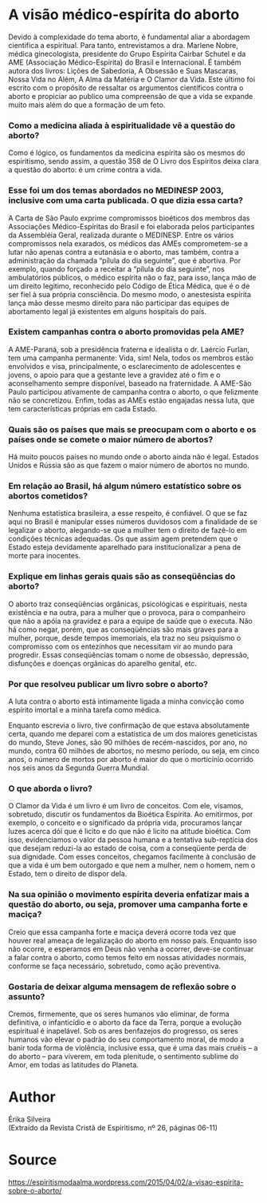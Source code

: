 # A visão médico-espírita do aborto

Devido à complexidade do tema aborto, é fundamental aliar a abordagem cientifica a espiritual. Para tanto, entrevistamos a dra. Marlene Nobre, médica ginecologista, presidente do Grupo Espírita Cairbar Schutel e da AME (Associação Médico-Espírita) do Brasil e Internacional. É também autora dos livros: Lições de Sabedoria, A Obsessão e Suas Mascaras, Nossa Vida no Além, A Alma da Matéria e O Clamor da Vida. Este último foi escrito com o propósito de ressaltar os argumentos científicos contra o aborto e propiciar ao publico uma compreensão de que a vida se expande muito mais além do que a formação de um feto.

### Como a medicina aliada à espiritualidade vê a questão do aborto?

Como é lógico, os fundamentos da medicina espírita são os mesmos do espiritismo, sendo assim, a questão 358 de O Livro dos Espíritos deixa clara a questão do aborto: é um crime contra a vida.

### Esse foi um dos temas abordados no MEDINESP 2003, inclusive com uma carta publicada. O que dizia essa carta?

A Carta de São Paulo exprime compromissos bioéticos dos membros das Associações Médico-Espíritas do Brasil e foi elaborada pelos participantes da Assembléia Geral, realizada durante o MEDINESP. Entre os vários compromissos nela exarados, os médicos das AMEs comprometem-se a lutar não apenas contra a eutanásia e o aborto, mas também, contra a administração da chamada “pílula do dia seguinte”, que é abortiva. Por exemplo, quando forçado a receitar a “pílula do dia seguinte”, nos ambulatórios públicos, o médico espírita não o faz, para isso, lança mão de um direito legitimo, reconhecido pelo Código de Ética Médica, que é o de ser fiel à sua própria consciência. Do mesmo modo, o anestesista espírita lança mão desse mesmo direito para não participar das equipes de abortamento legal já existentes em alguns hospitais do país.

### Existem campanhas contra o aborto promovidas pela AME?

A AME-Paraná, sob a presidência fraterna e idealista o dr. Laércio Furlan, tem uma campanha permanente: Vida, sim! Nela, todos os membros estão envolvidos e visa, principalmente, o esclarecimento de adolescentes e jovens, o apoio para que a gestante leve a gravidez até o fim e o aconselhamento sempre disponível, baseado na fraternidade. A AME-São Paulo participou ativamente de campanha contra o aborto, o que felizmente não se concretizou. Enfim, todas as AMEs estão engajadas nessa luta, que tem características próprias em cada Estado.

### Quais são os países que mais se preocupam com o aborto e os países onde se comete o maior número de abortos?
Há muito poucos países no mundo onde o aborto ainda não é legal. Estados Unidos e Rússia são as que fazem o maior número de abortos no mundo.

### Em relação ao Brasil, há algum número estatístico sobre os abortos cometidos?

Nenhuma estatística brasileira, a esse respeito, é confiável. O que se faz aqui no Brasil é manipular esses números duvidosos com a finalidade de se legalizar o aborto, alegando-se que a mulher tem o direito de fazê-lo em condições técnicas adequadas. Os que assim agem pretendem que o Estado esteja devidamente aparelhado para institucionalizar a pena de morte para inocentes.

### Explique em linhas gerais quais são as conseqüências do aborto?

O aborto traz conseqüências orgânicas, psicológicas e espirituais, nesta existência e na outra, para a mulher que o provoca, para o companheiro que não a apóia na gravidez e para a equipe de saúde que o executa. Não há como negar, porém, que as conseqüências são mais graves para a mulher, porque, desde tempos imemoriais, ela traz no seu psiquismo o compromisso com os entezinhos que necessitam vir ao mundo para progredir. Essas conseqüências tomam o nome de obsessão, depressão, disfunções e doenças orgânicas do aparelho genital, etc.

### Por que resolveu publicar um livro sobre o aborto?

A luta contra o aborto está intimamente ligada a minha convicção como espírito imortal e a minha tarefa como médica.

Enquanto escrevia o livro, tive confirmação de que estava absolutamente certa, quando me deparei com a estatística de um dos maiores geneticistas do mundo, Steve Jones, são 90 milhões de recém-nascidos, por ano, no mundo, contra 60 milhões de abortos, no mesmo período, ou seja, em cinco anos, o número de mortos por aborto é maior do que o morticínio ocorrido nos seis anos da Segunda Guerra Mundial.

### O que aborda o livro?

O Clamor da Vida é um livro é um livro de conceitos. Com ele, visamos, sobretudo, discutir os fundamentos da Bioética Espírita. Ao emitirmos, por exemplo, o conceito e o significado da própria vida, procuramos lançar luzes acerca dói que é licito e do que não é licito na atitude bioética. Com isso, evidenciamos o valor da pessoa humana e a tentativa sub-reptícia dos que desejam reduzi-la ao estado de coisa, com a conseqüente perda de sua dignidade. Com esses conceitos, chegamos facilmente à conclusão de que a vida é um bem outorgado e que nem a mulher, nem o homem, nem o Estado, tem o direito de dispor dela.

### Na sua opinião o movimento espírita deveria enfatizar mais a questão do aborto, ou seja, promover uma campanha forte e maciça?

Creio que essa campanha forte e maciça deverá ocorre toda vez que houver real ameaça de legalização do aborto em nosso país. Enquanto isso não ocorre, e esperamos em Deus não venha a ocorrer, deve-se continuar a falar contra o aborto, como temos feito em nossas atividades normais, conforme se faça necessário, sobretudo, como ação preventiva.

### Gostaria de deixar alguma mensagem de reflexão sobre o assunto?

Cremos, firmemente, que os seres humanos vão eliminar, de forma definitiva, o infanticídio e o aborto da face da Terra, porque a evolução espiritual é inapelável. Sob os ares benfazejos do progresso, os seres humanos vão elevar o padrão do seu comportamento moral, de modo a banir toda forma de violência, inclusive essa, que é uma das mais cruéis – a do aborto – para viverem, em toda plenitude, o sentimento sublime do Amor, em todas as latitudes do Planeta.

# Author
Érika Silveira  
(Extraído da Revista Cristã de Espiritismo, nº 26, páginas 06-11)  

# Source
https://espiritismodaalma.wordpress.com/2015/04/02/a-visao-espirita-sobre-o-aborto/

